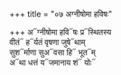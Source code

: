 +++
title = "०७ अग्नीषोमा हविषः"

+++
अ᳓ग्नीषोमा हवि᳓षः प्र᳓स्थितस्य  
वीतं᳓ ह᳓र्यतं वृषणा जुषे᳓थाम्  
सुश᳓र्माणा सुअ᳓वसा हि᳓ भूत᳓म्  
अ᳓था धत्तं य᳓जमानाय शं᳓ योः᳓